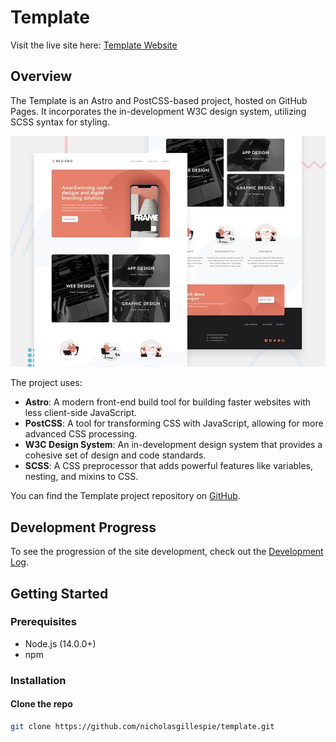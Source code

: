 # Template

Visit the live site here: [Template Website](https://nicholasgillespie.github.io/template/)

## Overview

The Template is an Astro and PostCSS-based project, hosted on GitHub Pages. It incorporates the in-development W3C design system, utilizing SCSS syntax for styling.

[![Screenshot of the Template project](./docs/design/preview.jpg)](https://nicholasgillespie.github.io/template/)

The project uses:

- **Astro**: A modern front-end build tool for building faster websites with less client-side JavaScript.
- **PostCSS**: A tool for transforming CSS with JavaScript, allowing for more advanced CSS processing.
- **W3C Design System**: An in-development design system that provides a cohesive set of design and code standards.
- **SCSS**: A CSS preprocessor that adds powerful features like variables, nesting, and mixins to CSS.

You can find the Template project repository on [GitHub](https://github.com/nicholasgillespie/template).

## Development Progress

To see the progression of the site development, check out the [Development Log](./docs/project/development_log.md).

## Getting Started

### Prerequisites

- Node.js (14.0.0+)
- npm

### Installation

#### Clone the repo

```bash
git clone https://github.com/nicholasgillespie/template.git
```
